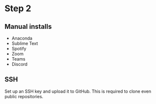 Step 2
====

Manual installs
----

- Anaconda
- Sublime Text
- Spotify
- Zoom
- Teams
- Discord


SSH
----

Set up an SSH key and upload it to GitHub. This is required to clone even
public repositories.
